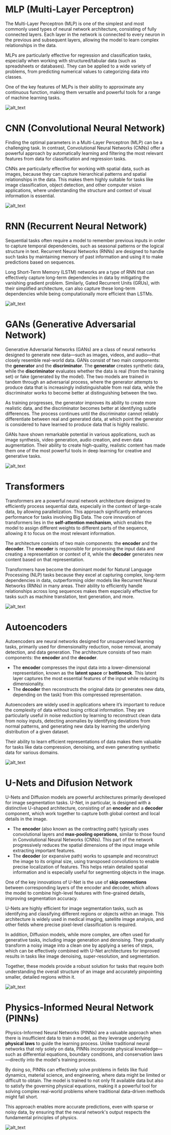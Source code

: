 # MLP (Multi-Layer Perceptron)

The Multi-Layer Perceptron (MLP) is one of the simplest and most commonly used types of neural network architecture, consisting of fully connected layers. Each layer in the network is connected to every neuron in the previous and subsequent layers, allowing the model to learn complex relationships in the data.

MLPs are particularly effective for regression and classification tasks, especially when working with structured/tabular data (such as spreadsheets or databases). They can be applied to a wide variety of problems, from predicting numerical values to categorizing data into classes.

One of the key features of MLPs is their ability to approximate any continuous function, making them versatile and powerful tools for a range of machine learning tasks.

![alt_text](img/mlp_architecture.jpg) 

# CNN (Convolutional Neural Network)

Finding the optimal parameters in a Multi-Layer Perceptron (MLP) can be a challenging task. In contrast, Convolutional Neural Networks (CNNs) offer a powerful approach by automatically learning and filtering the most relevant features from data for classification and regression tasks.

CNNs are particularly effective for working with spatial data, such as images, because they can capture hierarchical patterns and spatial relationships in the data. This makes them highly suitable for tasks like image classification, object detection, and other computer vision applications, where understanding the structure and context of visual information is essential.

![alt_text](img/cnn_architecture.png)

# RNN (Recurrent Neural Network)

Sequential tasks often require a model to remember previous inputs in order to capture temporal dependencies, such as seasonal patterns or the logical structure in text. Recurrent Neural Networks (RNNs) are designed to handle such tasks by maintaining memory of past information and using it to make predictions based on sequences.

Long Short-Term Memory (LSTM) networks are a type of RNN that can effectively capture long-term dependencies in data by mitigating the vanishing gradient problem. Similarly, Gated Recurrent Units (GRUs), with their simplified architecture, can also capture these long-term dependencies while being computationally more efficient than LSTMs.

![alt_text](img/rnn_architecture.png)

# GANs (Generative Adversarial Network)

Generative Adversarial Networks (GANs) are a class of neural networks designed to generate new data—such as images, videos, and audio—that closely resemble real-world data. GANs consist of two main components: the **generator** and the **discriminator**. The **generator** creates synthetic data, while the **discriminator** evaluates whether the data is real (from the training set) or fake (generated by the model). The two models are trained in tandem through an adversarial process, where the generator attempts to produce data that is increasingly indistinguishable from real data, while the discriminator works to become better at distinguishing between the two.

As training progresses, the generator improves its ability to create more realistic data, and the discriminator becomes better at identifying subtle differences. The process continues until the discriminator cannot reliably differentiate between real and generated data, at which point the generator is considered to have learned to produce data that is highly realistic.

GANs have shown remarkable potential in various applications, such as image synthesis, video generation, audio creation, and even data augmentation. Their ability to create high-quality, realistic content has made them one of the most powerful tools in deep learning for creative and generative tasks.

![alt_text](img/gans_architecture.png)

# Transformers

Transformers are a powerful neural network architecture designed to efficiently process sequential data, especially in the context of large-scale data, by allowing parallelization. This approach significantly enhances performance for tasks involving Big Data. The core innovation of transformers lies in the **self-attention mechanism**, which enables the model to assign different weights to different parts of the sequence, allowing it to focus on the most relevant information.

The architecture consists of two main components: the **encoder** and the **decoder**. The **encoder** is responsible for processing the input data and creating a representation or context of it, while the **decoder** generates new content based on that representation.

Transformers have become the dominant model for Natural Language Processing (NLP) tasks because they excel at capturing complex, long-term dependencies in data, outperforming older models like Recurrent Neural Networks (RNNs) in many areas. Their ability to efficiently handle relationships across long sequences makes them especially effective for tasks such as machine translation, text generation, and more.

![alt_text](img/transformers_architecture.png)

# Autoencoders

Autoencoders are neural networks designed for unsupervised learning tasks, primarily used for dimensionality reduction, noise removal, anomaly detection, and data generation. The architecture consists of two main components: the **encoder** and the **decoder**.

- The **encoder** compresses the input data into a lower-dimensional representation, known as the **latent space** or **bottleneck**. This latent layer captures the most essential features of the input while reducing its dimensionality.
- The **decoder** then reconstructs the original data (or generates new data, depending on the task) from this compressed representation.

Autoencoders are widely used in applications where it’s important to reduce the complexity of data without losing critical information. They are particularly useful in noise reduction by learning to reconstruct clean data from noisy inputs, detecting anomalies by identifying deviations from normal patterns, and generating new data by learning the underlying distribution of a given dataset.

Their ability to learn efficient representations of data makes them valuable for tasks like data compression, denoising, and even generating synthetic data for various domains.

![alt_text](img/autoencoder_architecture.png)

# U-Nets and Difusion Network

U-Nets and Diffusion models are powerful architectures primarily developed for image segmentation tasks. U-Net, in particular, is designed with a distinctive U-shaped architecture, consisting of an **encoder** and a **decoder** component, which work together to capture both global context and local details in the image.

- The **encoder** (also known as the contracting path) typically uses convolutional layers and **max-pooling operations**, similar to those found in Convolutional Neural Networks (CNNs). This part of the network progressively reduces the spatial dimensions of the input image while extracting important features.
- The **decoder** (or expansive path) works to upsample and reconstruct the image to its original size, using transposed convolutions to enable precise localization of features. This helps retain detailed spatial information and is especially useful for segmenting objects in the image.

One of the key innovations of U-Net is the use of **skip connections** between corresponding layers of the encoder and decoder, which allows the model to combine high-level features with fine-grained details, improving segmentation accuracy.

U-Nets are highly efficient for image segmentation tasks, such as identifying and classifying different regions or objects within an image. This architecture is widely used in medical imaging, satellite image analysis, and other fields where precise pixel-level classification is required.

In addition, Diffusion models, while more complex, are often used for generative tasks, including image generation and denoising. They gradually transform a noisy image into a clean one by applying a series of steps, which can be effectively combined with U-Net architectures for improved results in tasks like image denoising, super-resolution, and segmentation.

Together, these models provide a robust solution for tasks that require both understanding the overall structure of an image and accurately pinpointing smaller, detailed regions within it.

![alt_text](img/diffusion_architecture.png)

# Physics-Informed Neural Network (PINNs)

Physics-Informed Neural Networks (PINNs) are a valuable approach when there is insufficient data to train a model, as they leverage underlying **physical laws** to guide the learning process. Unlike traditional neural networks that rely solely on data, PINNs incorporate physical knowledge—such as differential equations, boundary conditions, and conservation laws—directly into the model's training process. 

By doing so, PINNs can effectively solve problems in fields like fluid dynamics, material science, and engineering, where data might be limited or difficult to obtain. The model is trained to not only fit available data but also to satisfy the governing physical equations, making it a powerful tool for solving complex real-world problems where traditional data-driven methods might fall short.

This approach enables more accurate predictions, even with sparse or noisy data, by ensuring that the neural network's output respects the fundamental principles of physics.

![alt_text](img/pinns_architecture.png)

